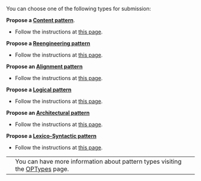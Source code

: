 You can choose one of the following types for submission:


__Propose a [Content pattern](http://ontologydesignpatterns.org/wiki/Special:ImportProposal "Special:ImportProposal")__. 



* Follow the instructions at [this page](../ProposeCP/ProposeCP.md "Submissions:ProposeCP").

__Propose a [Reengineering pattern](../ProposeRP/ProposeRP.md "Submissions:ProposeRP")__



* Follow the instructions at [this page](../ProposeRP/ProposeRP.md "Submissions:ProposeRP").

__Propose an [Alignment pattern](../ProposeALP/ProposeALP.md "Submissions:ProposeALP")__



* Follow the instructions at [this page](../ProposeALP/ProposeALP.md "Submissions:ProposeALP").

__Propose a [Logical pattern](../ProposeLP/ProposeLP.md "Submissions:ProposeLP")__



* Follow the instructions at [this page](../ProposeLP/ProposeLP.md "Submissions:ProposeLP").

__Propose an [Architectural pattern](../ProposeARP/ProposeARP.md "Submissions:ProposeARP")__



* Follow the instructions at [this page](../ProposeARP/ProposeARP.md "Submissions:ProposeARP").

__Propose a [Lexico-Syntactic pattern](../ProposeLSP/ProposeLSP.md "Submissions:ProposeLSP")__



* Follow the instructions at [this page](../ProposeLSP/ProposeLSP.md "Submissions:ProposeLSP").

  






|  |  |
| --- | --- |
|  |  You can have more information about pattern types visiting the [OPTypes](../OPTypes.md "OPTypes") page. |